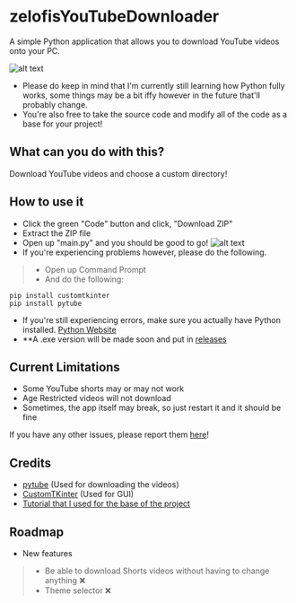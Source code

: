 # zelofisYouTubeDownloader
A simple Python application that allows you to download YouTube videos onto your PC.

![alt text](https://media.discordapp.net/attachments/817524634979008512/1135774917191803010/image.png?width=618&height=623)

- Please do keep in mind that I'm currently still learning how Python fully works, some things may be a bit iffy however in the future that'll probably change.
- You're also free to take the source code and modify all of the code as a base for your project!

## What can you do with this?
Download YouTube videos and choose a custom directory!

## How to use it
- Click the green "Code" button and click, "Download ZIP"
- Extract the ZIP file
- Open up "main.py" and you should be good to go!
![alt text](https://media.discordapp.net/attachments/817524634979008512/1135779743493537792/image.png?width=1007&height=357)
- If you're experiencing problems however, please do the following.
> - Open up Command Prompt
> - And do the following:
```
pip install customtkinter
pip install pytube
```
- If you're still experiencing errors, make sure you actually have Python installed. [Python Website](https://www.python.org/downloads/)
- **A .exe version will be made soon and put in [releases](https://github.com/zelofi/zelofisYouTubeDownloader/releases)

## Current Limitations
- Some YouTube shorts may or may not work
- Age Restricted videos will not download
- Sometimes, the app itself may break, so just restart it and it should be fine

If you have any other issues, please report them [here](https://github.com/zelofi/zelofisYouTubeDownloader/issues)!

## Credits
- [pytube](https://pytube.io/en/latest/) (Used for downloading the videos)
- [CustomTKinter](https://github.com/TomSchimansky/CustomTkinter) (Used for GUI)
- [Tutorial that I used for the base of the project](https://youtu.be/NI9LXzo0UY0)

## Roadmap
- New features
> - Be able to download Shorts videos without having to change anything ❌
> - Theme selector ❌
